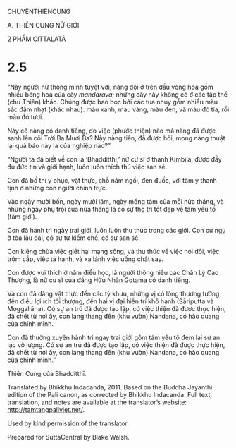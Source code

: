 CHUYỆNTHIÊNCUNG

A. THIÊN CUNG NỮ GIỚI

2 PHẨM CITTALATĀ

# 2.5

“Này người nữ thông minh tuyệt vời, nàng đội ở trên đầu vòng hoa gồm nhiều bông hoa của cây _mandārava_; những cây này không có ở các tập thể (chư Thiên) khác. Chúng được bao bọc bởi các tua nhụy gồm nhiều màu sắc đậm nhạt (khác nhau): màu xanh, màu vàng, màu đen, và màu đỏ tía, rồi màu đỏ tươi.

Này cô nàng có danh tiếng, do việc (phước thiện) nào mà nàng đã được sanh lên cõi Trời Ba Mươi Ba? Này nàng tiên, đã được hỏi, mong nàng thuật lại quả báo này là của nghiệp nào?”

“Người ta đã biết về con là ‘Bhadditthī,’ nữ cư sĩ ở thành Kimbilā, được đầy đủ đức tin và giới hạnh, luôn luôn thích thú việc san sẻ.

Con đã bố thí y phục, vật thực, chỗ nằm ngồi, đèn đuốc, với tâm ý thanh tịnh ở những con người chính trực.

Vào ngày mười bốn, ngày mười lăm, ngày mồng tám của mỗi nửa tháng, và những ngày phụ trội của nửa tháng là có sự thọ trì tốt đẹp về tám yếu tố (tám giới).

Con đã hành trì ngày trai giới, luôn luôn thu thúc trong các giới. Con cư ngụ ở tòa lâu đài, có sự tự kiềm chế, có sự san sẻ.

Con kiêng chừa việc giết hại mạng sống, và thu thúc về việc nói dối, việc trộm cắp, việc tà hạnh, và xa lánh việc uống chất say.

Con được vui thích ở năm điều học, là người thông hiểu các Chân Lý Cao Thượng, là nữ cư sĩ của đấng Hữu Nhãn Gotama có danh tiếng.

Và con đã dâng vật thực đến các tỳ khưu, những vị có lòng thương tưởng đến điều lợi ích tối thượng, đến hai vị đại hiền trí khổ hạnh (Sāriputta và Moggallāna). Có sự an trú đã được tạo lập, có việc thiện đã được thực hiện, đã chết từ nơi ấy, con lang thang đến (khu vườn) Nandana, có hào quang của chính mình.

Con đã thường xuyên hành trì ngày trai giới gồm tám yếu tố đem lại sự an lạc vô lượng. Có sự an trú đã được tạo lập, có việc thiện đã được thực hiện, đã chết từ nơi ấy, con lang thang đến (khu vườn) Nandana, có hào quang của chính mình.”

Thiên Cung của Bhadditthī.

Translated by Bhikkhu Indacanda, 2011. Based on the Buddha Jayanthi edition of the Pali canon, as corrected by Bhikkhu Indacanda. Full text, translation, and notes are available at the translator’s website: http://tamtangpaliviet.net/.

Used by kind permission of the translator.

Prepared for SuttaCentral by Blake Walsh.